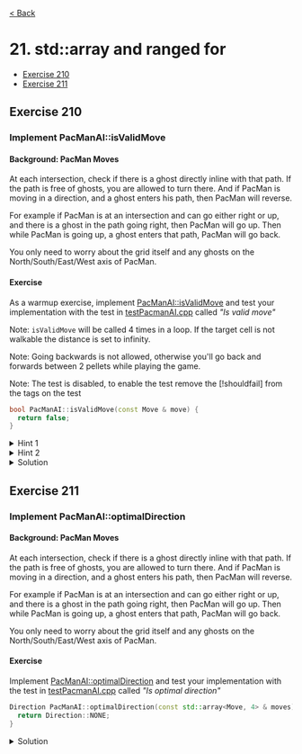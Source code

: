 [< Back](README.md)

# 21. std::array and ranged for

* [Exercise 210](#exercise-210)
* [Exercise 211](#exercise-211)

## Exercise 210

### Implement PacManAI::isValidMove

#### Background: PacMan Moves

At each intersection, check if there is a ghost directly inline with that path. If the
path is free of ghosts, you are allowed to turn there. And if PacMan is moving in a
direction, and a ghost enters his path, then PacMan will reverse.

For example if PacMan is at an intersection and can go either right or up, and there
is a ghost in the path going right, then PacMan will go up. Then while PacMan is going
up, a ghost enters that path, PacMan will go back.

You only need to worry about the grid itself and any ghosts on the
North/South/East/West axis of PacMan.

#### Exercise

As a warmup exercise, implement [PacManAI::isValidMove][1] and test your
implementation with the test in [testPacmanAI.cpp][2] called _"Is valid move"_

Note: `isValidMove` will be called 4 times in a loop. If the target cell is not
walkable the distance is set to infinity.

Note: Going backwards is not allowed, otherwise you'll go back and forwards between 2
pellets while playing the game.

Note: The test is disabled, to enable the test remove the [!shouldfail] from the tags
on the test

```cpp
bool PacManAI::isValidMove(const Move & move) {
  return false;
}
```

<details>
   <summary>Hint 1</summary>

Use [isWalkableForPacMan][3] to make sure PacMan is not walking in ways that are not
legal

</details>

<details>
   <summary>Hint 2</summary>

Use [oppositeDirection][4] to make sure PacMan doesn't get stuck toggeling back and
forth

</details>

<details>
   <summary>Solution</summary>

```cpp
bool PacManAI::isValidMove(const Move & move) {
  const bool isOpposite = (move.direction == oppositeDirection(suggested_direction));
  if (isOpposite) {
    return false;
  }

  const bool canWalk = isWalkableForPacMan(move.position);
  if (!canWalk) {
    return false;
  }
  return true;
}
```

</details>

## Exercise 211

### Implement PacManAI::optimalDirection

#### Background: PacMan Moves

At each intersection, check if there is a ghost directly inline with that path. If the
path is free of ghosts, you are allowed to turn there. And if PacMan is moving in a
direction, and a ghost enters his path, then PacMan will reverse.

For example if PacMan is at an intersection and can go either right or up, and there
is a ghost in the path going right, then PacMan will go up. Then while PacMan is going
up, a ghost enters that path, PacMan will go back.

You only need to worry about the grid itself and any ghosts on the
North/South/East/West axis of PacMan.

#### Exercise

Implement [PacManAI::optimalDirection][1] and test your implementation with the test
in [testPacmanAI.cpp][2] called _"Is optimal direction"_

```cpp
Direction PacManAI::optimalDirection(const std::array<Move, 4> & moves) {
  return Direction::NONE;
}
```

<details>
   <summary>Solution</summary>

```cpp
Direction PacManAI::optimalDirection(const std::array<Move, 4> & moves) {
  double closestDistance = std::numeric_limits<double>::infinity();
  Direction dir = Direction::LEFT;

  for (const auto & move : moves) {
    if (move.distanceToTarget < closestDistance) {
      closestDistance = move.distanceToTarget;
      dir = move.direction;
    }
  }
  return dir;
}

```

</details>

[1]: ../../lib/PacManAI.cpp
[2]: ../../test/unit_tests/testPacmanAI.cpp
[3]: ../../lib/Board.cpp
[4]: ../../lib/include/Direction.hpp
